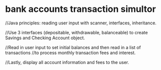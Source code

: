 # bank accounts transaction simultor

//Java principles: reading user input with scanner, interfaces, inheritance.

//Use 3 interfaces (depositable, withdrawable, balanceable) to create Savings and Checking Account object.

//Read in user input to set initial balances and then read in a list of transactions //to process monthly transaction fees and interest.

//Lastly, display all account information and fees to the user.
